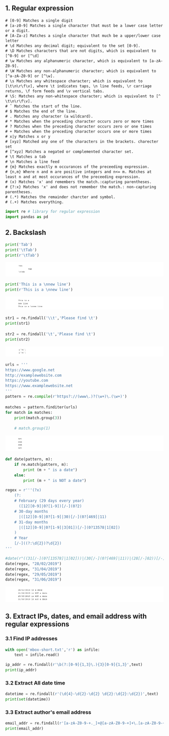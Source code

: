 ## 1. Regular expression

```
# [0-9] Matches a single digit
# [a-z0-9] Matches a single character that must be a lower case letter or a digit.
# [A-Za-z] Matches a single character that much be a upper/lower case letter
# \d Matches any decimal digit; equivalent to the set [0-9].
# \D Matches characters that are not digits, which is equivalent to [^0-9] or [^\d]
# \w Matches any alphanumeric character, which is equivalent to [a-zA-Z0-9].
# \W Matches any non-alphanumeric character; which is equivalent to [^a-zA-Z0-9] or [^\w].
# \s Matches any whitespace character; which is equivalent to [\t\n\r\f\v], where \t indicates taps, \n line feeds, \r carriage returns, \f form feeds and \v vertical tabs.
# \S: Matches any non-whitespace character; which is equivalent to [^ \t\n\r\f\v].
# ˆ Matches the start of the line.
# $ Matches the end of the line.
# . Matches any character (a wildcard).
# * Matches when the preceding character occurs zero or more times
# ? Matches when the preceding character occurs zero or one times
# + Matches when the preceding character occurs one or more times
# x|y Matches x or y
# [xyz] Matched any one of the characters in the brackets. charecter set
# [^xyz] Matches a negated or complemented character set.
# \t Matches a tab
# \n Matches a line feed
# {m} Matches exactly m occurances of the preceeding expression.
# {n,m} Where n and m are positive integers and n<= m. Matches at least n and at most occurances of the preceeding expression.
# (x) Matches 'x' and remembers the match.:capturing parentheses.
# {?:x} Matches 'x' and does not remember the match.: non-capturing parentheses.
# (.*) Matches the remainder charcter and symbol.
# (.+) Matches everything.

```

```python
import re # library for regular expression
import pandas as pd
```

## 2. Backslash

```python
print('Tab')
print('\tTab')
print(r'\tTab')
```

![截屏2021-01-25 下午9.02.17](https://raw.githubusercontent.com/DataDevLPY/TyporaPicStore/main/img/%E6%88%AA%E5%B1%8F2021-01-25%20%E4%B8%8B%E5%8D%889.02.17.png?token=AWS37JOWMINIA7JLI72JVYDBTIAOM)

```python
print('This is a \nnew line')
print(r'This is a \nnew line')
```

![截屏2021-01-25 下午9.03.03](https://raw.githubusercontent.com/DataDevLPY/TyporaPicStore/main/img/%E6%88%AA%E5%B1%8F2021-01-25%20%E4%B8%8B%E5%8D%889.03.03.png?token=AWS37JIWCQY5WZIH3U6Y4ZLBTIAOU)

```python
str1 = re.findall('\\t','Please find \t')
print(str1)

str2 = re.findall('\t','Please find \t')
print(str2)
```

![截屏2021-01-25 下午9.04.42](https://raw.githubusercontent.com/DataDevLPY/TyporaPicStore/main/img/%E6%88%AA%E5%B1%8F2021-01-25%20%E4%B8%8B%E5%8D%889.04.42.png?token=AWS37JLT7BGDPUUBU2UIBB3BTIAPA)

```python
urls = '''
https://www.google.net
http://examplewebsite.com
https://youtube.com
https://www.examplewebsite.net
'''
pattern = re.compile(r'https?://(www\.)?(\w+)\.(\w+)')

matches = pattern.finditer(urls)
for match in matches:
    print(match.group(3))
    
    # match.group(1)
```

![截屏2021-01-25 下午9.53.23](https://raw.githubusercontent.com/DataDevLPY/TyporaPicStore/main/img/%E6%88%AA%E5%B1%8F2021-01-25%20%E4%B8%8B%E5%8D%889.53.23.png?token=AWS37JJVYVJOJBPF6BS4UKDBTIAPM)

```python
def date(pattern, m):
    if re.match(pattern, m):
        print (m + " is a date")
    else:
        print (m + " is NOT a date")
```

```python
regex = r'''(?x)
    (?:
    # February (29 days every year)
      ([12][0-9]|0?[1-9])[/-](0?2)
    # 30-day months
      |([12][0-9]|0?[1-9]|30)[/-](0?[469]|11)
    # 31-day months
      |([12][0-9]|0?[1-9]|3[01])[/-](0?13578|1[02])
    ) 
    # Year
    [/-]((?:\d{2})?\d{2})
'''
```

```python
#date(r"((31[/-](0?[13578]|1[02]))|(30[/-](0?[469]|11))|(28[/-]02))[/-]((?:\d{2})?\d{2})", "28/02/2019")
date(regex, "28/02/2019")
date(regex, "31/04/2019")
date(regex, "29/05/2019")
date(regex, "31/06/2019")
```

![截屏2021-01-25 下午10.06.02](https://raw.githubusercontent.com/DataDevLPY/TyporaPicStore/main/img/%E6%88%AA%E5%B1%8F2021-01-25%20%E4%B8%8B%E5%8D%8810.06.02.png?token=AWS37JO6XP24YXQH76XFXQLBTIAP2)

## 3. Extract IPs, dates, and email address with regular expressions

### 3.1 Find IP addresses

```python
with open('mbox-short.txt','r') as infile:
    text = infile.read()
```

```python
ip_addr = re.findall(r'\b(?:[0-9]{1,3}\.){3}[0-9]{1,3}',text)
print(ip_addr)
```

### 3.2 Extract All date time

```python
datetime = re.findall(r'(\d{4}-\d{2}-\d{2} \d{2}:\d{2}:\d{2})',text)
print(set(datetime))
```

### 3.3 Extract author's email address

```python
email_addr = re.findall(r'[a-zA-Z0-9-+._]+@[a-zA-Z0-9-+]+\.[a-zA-Z0-9-+.]+',text)
print(email_addr)
```











